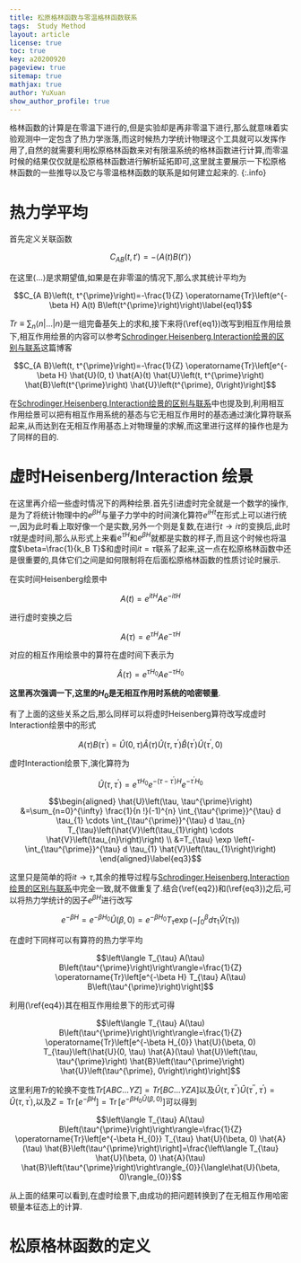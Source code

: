 ```yaml
---
title: 松原格林函数与零温格林函数联系 
tags:  Study Method
layout: article
license: true
toc: true
key: a20200920
pageview: true
sitemap: true
mathjax: true
author: YuXuan
show_author_profile: true
---
```

格林函数的计算是在零温下进行的,但是实验却是再非零温下进行,那么就意味着实验观测中一定包含了热力学涨落,而这时候热力学统计物理这个工具就可以发挥作用了,自然的就需要利用松原格林函数来对有限温系统的格林函数进行计算,而零温时候的结果仅仅就是松原格林函数进行解析延拓即可,这里就主要展示一下松原格林函数的一些推导以及它与零温格林函数的联系是如何建立起来的.
{:.info}
<!--more-->
# 热力学平均
首先定义关联函数

$$C_{AB}(t,t')=-\langle A(t)B(t')\rangle$$

在这里$\langle\dots\rangle$是求期望值,如果是在非零温的情况下,那么求其统计平均为

$$C_{A B}\left(t, t^{\prime}\right)=-\frac{1}{Z} \operatorname{Tr}\left(e^{-\beta H} A(t) B\left(t^{\prime}\right)\right)\label{eq1}$$

$Tr\equiv\sum_n\langle n\rvert\dots\rvert n\rangle$是一组完备基矢上的求和,接下来将(\ref{eq1})改写到相互作用绘景下,相互作用绘景的内容可以参考[Schrodinger,Heisenberg,Interaction绘景的区别与联系](https://yxli8023.github.io/2020/09/15/picture-compare.html)这篇博客

$$C_{A B}\left(t, t^{\prime}\right)=-\frac{1}{Z} \operatorname{Tr}\left[e^{-\beta H} \hat{U}(0, t) \hat{A}(t) \hat{U}\left(t, t^{\prime}\right) \hat{B}\left(t^{\prime}\right) \hat{U}\left(t^{\prime}, 0\right)\right]$$

在[Schrodinger,Heisenberg,Interaction绘景的区别与联系](https://yxli8023.github.io/2020/09/15/picture-compare.html)中也提及到,利用相互作用绘景可以把有相互作用系统的基态与它无相互作用时的基态通过演化算符联系起来,从而达到在无相互作用基态上对物理量的求解,而这里进行这样的操作也是为了同样的目的.
# 虚时Heisenberg/Interaction 绘景
在这里再介绍一些虚时情况下的两种绘景.首先引进虚时完全就是一个数学的操作,是为了将统计物理中的$e^{\beta H}$与量子力学中的时间演化算符$e^{iHt}$在形式上可以进行统一,因为此时看上取好像一个是实数,另外一个则是复数,在进行$t\rightarrow i\tau$的变换后,此时$\tau$就是虚时间,那么从形式上来看$e^{\tau H}$和$e^{\beta H}$就都是实数的样子,而且这个时候也将温度$\beta=\frac{1}{k_B T}$和虚时间$it=\tau$联系了起来,这一点在松原格林函数中还是很重要的,具体它们之间是如何限制将在后面松原格林函数的性质讨论时展示.

在实时间Heisenberg绘景中

$$A(t)=e^{i t H} A e^{-i t H}$$

进行虚时变换之后

$$A(\tau)=e^{\tau H} A e^{-\tau H}$$

对应的相互作用绘景中的算符在虚时间下表示为

$$\hat{A}(\tau)=e^{\tau H_{0}} A e^{-\tau H_{0}}$$

**这里再次强调一下,这里的$H_0$是无相互作用时系统的哈密顿量**.

有了上面的这些关系之后,那么同样可以将虚时Heisenberg算符改写成虚时Interaction绘景中的形式

$$A(\tau) B\left(\tau^{\prime}\right)=\hat{U}(0, \tau) \hat{A}(\tau) \hat{U}\left(\tau, \tau^{\prime}\right) \hat{B}\left(\tau^{\prime}\right) \hat{U}\left(\tau^{\prime}, 0\right)\label{eq4}$$

虚时Interaction绘景下,演化算符为

$$\hat{U}\left(\tau, \tau^{\prime}\right)=e^{\tau H_{0}} e^{-\left(\tau-\tau^{\prime}\right) H} e^{-\tau^{\prime} H_{0}}\label{eq2}$$

$$\begin{aligned}
\hat{U}\left(\tau, \tau^{\prime}\right) &=\sum_{n=0}^{\infty} \frac{1}{n !}(-1)^{n} \int_{\tau^{\prime}}^{\tau} d \tau_{1} \cdots \int_{\tau^{\prime}}^{\tau} d \tau_{n} T_{\tau}\left(\hat{V}\left(\tau_{1}\right) \cdots \hat{V}\left(\tau_{n}\right)\right) \\
&=T_{\tau} \exp \left(-\int_{\tau^{\prime}}^{\tau} d \tau_{1} \hat{V}\left(\tau_{1}\right)\right)
\end{aligned}\label{eq3}$$

这里只是简单的将$it\rightarrow\tau$,其余的推导过程与[Schrodinger,Heisenberg,Interaction绘景的区别与联系](https://yxli8023.github.io/2020/09/15/picture-compare.html)中完全一致,就不做重复了.结合(\ref{eq2})和(\ref{eq3})之后,可以将热力学统计的因子$e^{\beta H}$进行改写

$$e^{-\beta H}=e^{-\beta H_{0}} \hat{U}(\beta, 0)=e^{-\beta H_{0}} T_{\tau} \exp \left(-\int_{0}^{\beta} d \tau_{1} \hat{V}\left(\tau_{1}\right)\right)$$

在虚时下同样可以有算符的热力学平均

$$\left\langle T_{\tau} A(\tau) B\left(\tau^{\prime}\right)\right\rangle=\frac{1}{Z} \operatorname{Tr}\left[e^{-\beta H} T_{\tau} A(\tau) B\left(\tau^{\prime}\right)\right]$$

利用(\ref{eq4})其在相互作用绘景下的形式可得

$$\left\langle T_{\tau} A(\tau) B\left(\tau^{\prime}\right)\right\rangle=\frac{1}{Z} \operatorname{Tr}\left[e^{-\beta H_{0}} \hat{U}(\beta, 0) T_{\tau}\left(\hat{U}(0, \tau) \hat{A}(\tau) \hat{U}\left(\tau, \tau^{\prime}\right) \hat{B}\left(\tau^{\prime}\right) \hat{U}\left(\tau^{\prime}, 0\right)\right)\right]$$

这里利用$Tr$的轮换不变性$Tr[ABC\dots YZ]=Tr[BC\dots YZA]$以及$\hat{U}\left(\tau, \tau^{\prime \prime}\right) \hat{U}\left(\tau^{\prime \prime}, \tau^{\prime}\right)=\hat{U}\left(\tau, \tau^{\prime}\right)$,以及$Z=\operatorname{Tr}\left[e^{-\beta H}\right]=\operatorname{Tr}\left[e^{-\beta H_{0} \hat{U}(\beta, 0)}\right]$可以得到

$$\left\langle T_{\tau} A(\tau) B\left(\tau^{\prime}\right)\right\rangle=\frac{1}{Z} \operatorname{Tr}\left[e^{-\beta H_{0}} T_{\tau} \hat{U}(\beta, 0) \hat{A}(\tau) \hat{B}\left(\tau^{\prime}\right)\right]=\frac{\left\langle T_{\tau} \hat{U}(\beta, 0) \hat{A}(\tau) \hat{B}\left(\tau^{\prime}\right)\right\rangle_{0}}{\langle\hat{U}(\beta, 0)\rangle_{0}}$$

从上面的结果可以看到,在虚时绘景下,由成功的把问题转换到了在无相互作用哈密顿量本征态上的计算.

# 松原格林函数的定义
